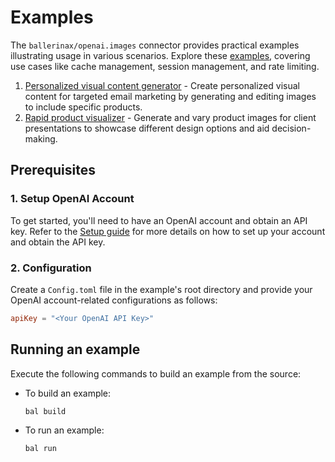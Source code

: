 # Examples

The `ballerinax/openai.images` connector provides practical examples illustrating usage in various scenarios. Explore these [examples](https://github.com/ballerina-platform/module-ballerinax-openai.images/tree/main/examples), covering use cases like cache management, session management, and rate limiting.

1. [Personalized visual content generator](https://github.com/ballerina-platform/module-ballerinax-openai.images/tree/main/examples/personalized-visual-content-generator) - Create personalized visual content for targeted email marketing by generating and editing images to include specific products.
2. [Rapid product visualizer](https://github.com/ballerina-platform/module-ballerinax-openai.images/tree/main/examples/rapid-product-visualizer) - Generate and vary product images for client presentations to showcase different design options and aid decision-making.

## Prerequisites

### 1. Setup OpenAI Account
To get started, you'll need to have an OpenAI account and obtain an API key. Refer to the [Setup guide](https://central.ballerina.io/ballerinax/openai.images/latest#setup-guide) for more details on how to set up your account and obtain the API key.

### 2. Configuration
Create a `Config.toml` file in the example's root directory and provide your OpenAI account-related configurations as follows:

```toml
apiKey = "<Your OpenAI API Key>"
```

## Running an example

Execute the following commands to build an example from the source:

* To build an example:

    ```bash
    bal build
    ```

* To run an example:

    ```bash
    bal run
    ```